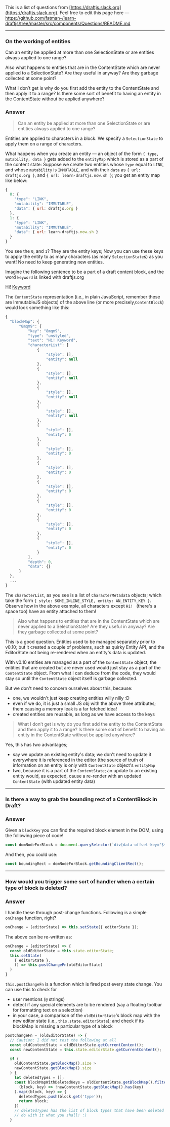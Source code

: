 This is a list of questions from [https://draftjs.slack.org](https://draftjs.slack.org). Feel free to edit this page here — https://github.com/fatman-/learn-draftjs/tree/master/src/components/Questions/README.md

---

### On the working of entities

Can an entity be applied at more than one SelectionState or are entities always applied to one range?

Also what happens to entities that are in the ContentState which are never applied to a SelectionState? Are they useful in anyway? Are they garbage collected at some point?

What I don’t get is why do you first add the entity to the ContentState and then apply it to a range? Is there some sort of benefit to having an entity in the ContentState without be applied anywhere?

### Answer

> Can an entity be applied at more than one SelectionState or are entities always applied to one range?

Entities are applied to characters in a block. We specify a `SelectionState` to apply them on a range of characters.

What happens when you create an entity — an object of the form `{ type, mutability, data }` gets added to the `entityMap` which is stored as a part of the content state: Suppose we create two entities whose `type` equal to `LINK`, and whose `mutability` is `IMMUTABLE`, and with their `data` as `{ url: draftjs.org }`, and `{ url: learn-draftjs.now.sh }`; you get an entity map like below:

```javascript
{
  0: {
    "type": "LINK",
    "mutability": "IMMUTABLE",
    "data": { url: draftjs.org }
  },
  1: {
    "type": "LINK",
    "mutability": "IMMUTABLE",
    "data": { url: learn-draftjs.now.sh }
  }
}
```

You see the `0`, and `1`? They are the entity keys; Now you can use these keys to apply the entity to as many characters (as many `SelectionState`s) as you want! No need to keep generating new entities.

Imagine the following sentence to be a part of a draft content block, and the word `keyword` is linked with draftjs.org

Hi! [Keyword](draftjs.org)

The `ContentState` representation (i.e., in plain JavaScript, remember these are ImmutableJS objects) of the above line (or more precisely,`ContentBlock`) would look something like this:
```javascript
{
  "blockMap": {
      "8mqm9": {
          "key": "8mqm9",
          "type": "unstyled",
          "text": "Hi! Keyword",
          "characterList": [
              {
                  "style": [],
                  "entity": null
              },
              {
                  "style": [],
                  "entity": null
              },
              {
                  "style": [],
                  "entity": null
              },
              {
                  "style": [],
                  "entity": null
              },
              {
                  "style": [],
                  "entity": 0
              },
              {
                  "style": [],
                  "entity": 0
              },
              {
                  "style": [],
                  "entity": 0
              },
              {
                  "style": [],
                  "entity": 0
              },
              {
                  "style": [],
                  "entity": 0
              },
              {
                  "style": [],
                  "entity": 0
              },
              {
                  "style": [],
                  "entity": 0
              }
          ],
          "depth": 0,
          "data": {}
      }
  },
  ...
}
```

The `characterList`, as you see is a list of `CharacterMetadata` objects; which take the form `{ style: SOME_INLINE_STYLE, entity: AN_ENTITY_KEY }`. Observe how in the above example, all characters except `Hi! ` (there's a space too) have an entity attached to them!

> Also what happens to entities that are in the ContentState which are never applied to a SelectionState? Are they useful in anyway? Are they garbage collected at some point?

This is a good question. Entities used to be managed separately prior to v0.10; but it created a couple of problems, such as quirky Entity API, and the EditorState not being re-rendered when an entity's data is updated.

With v0.10 entities are managed as a part of the `ContentState` object; the entities that are created but are never used would just stay as a part of the `ContentState` object. From what I can deduce from the code, they would stay so until the `ContentState` object itself is garbage collected.

But we don't need to concern ourselves about this, because:
- one, we wouldn't just keep creating entities willy nilly :D
- even if we do, it is just a small JS obj with the above three attributes; them causing a memory leak is a far fetched idea!
- created entities are reusable, as long as we have access to the keys

> What I don’t get is why do you first add the entity to the ContentState and then apply it to a range? Is there some sort of benefit to having an entity in the ContentState without be applied anywhere?

Yes, this has two advantages;
- say we update an existing entity's data; we don't need to update it everywhere it is referenced in the editor (the source of truth of information on an entity is only with `ContentState` object's `entityMap`
- two, because it is a part of the `ContentState`; an update to an existing entity would, as expected, cause a re-render with an updated `ContentState` (with updated  entity data)

---

### Is there a way to grab the bounding rect of a ContentBlock in Draft?

### Answer

Given a `blockKey` you can find the required block element in the DOM, using the following piece of code!
```javascript
const domNodeForBlock = document.querySelector(`div[data-offset-key="${blockKey}-0-0"]`);
```

And then, you could use:
```javascript
const boundingRect = domNodeForBlock.getBoundingClientRect();
```

---

### How would you trigger some sort of handler when a certain type of block is deleted?

### Answer

I handle these through post-change functions. Following is a simple `onChange` function, right?

```jsx
onChange = (editorState) => this.setState({ editorState });
```

The above can be re-written as:

```jsx
onChange = (editorState) => {
  const oldEditorState = this.state.editorState;
  this.setState(
    { editorState },
    () => this.postChangeFn(oldEditorState)
  )
}
```

`this.postChangeFn` is a function which is fired post every state change. You can use this to check for
- user mentions (`@` strings)
- detect if any special elements are to be rendered (say a floating toolbar for formatting text on a selection)
- in your case, a comparison of the `oldEditorState`'s block map with the new editor state (i.e., `this.state.editorState`); and check if its blockMap is missing a particular type of a block

```jsx
postChangeFn = (oldEditorState) => {
  // Caution: I did not test the following at all
  const oldContentState = oldEditorState.getCurrentContent();
  const newContentState = this.state.editorState.getCurrentContent();

  if (
    oldContentState.getBlockMap().size >
    newContentState.getBlockMap().size
  ) {
    let deletedTypes = [];
    const blockMapWithDeletedKeys = oldContentState.getBlockMap().filter(
      (block, key) => !newContentState.getBlockMap().has(key)
    ).map((block, key) => {
      deletedTypes.push(block.get('type'));
      return block;
    })
    // deletedTypes has the list of block types that have been deleted
    // do with it what you shall! :)
  }
```
